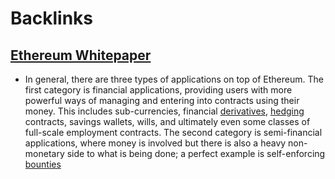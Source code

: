 
# Backlinks
## [Ethereum Whitepaper](<Ethereum Whitepaper.md>)
- In general, there are three types of applications on top of Ethereum. The first category is financial applications, providing users with more powerful ways of managing and entering into contracts using their money. This includes sub-currencies, financial [derivatives](<derivatives.md>), [hedging](<hedging.md>) contracts, savings wallets, wills, and ultimately even some classes of full-scale employment contracts. The second category is semi-financial applications, where money is involved but there is also a heavy non-monetary side to what is being done; a perfect example is self-enforcing [bounties](<bounties.md>)

